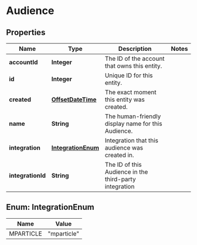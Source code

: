

# Audience

## Properties

Name | Type | Description | Notes
------------ | ------------- | ------------- | -------------
**accountId** | **Integer** | The ID of the account that owns this entity. | 
**id** | **Integer** | Unique ID for this entity. | 
**created** | [**OffsetDateTime**](OffsetDateTime.md) | The exact moment this entity was created. | 
**name** | **String** | The human-friendly display name for this Audience. | 
**integration** | [**IntegrationEnum**](#IntegrationEnum) | Integration that this audience was created in. | 
**integrationId** | **String** | The ID of this Audience in the third-party integration | 



## Enum: IntegrationEnum

Name | Value
---- | -----
MPARTICLE | &quot;mparticle&quot;



